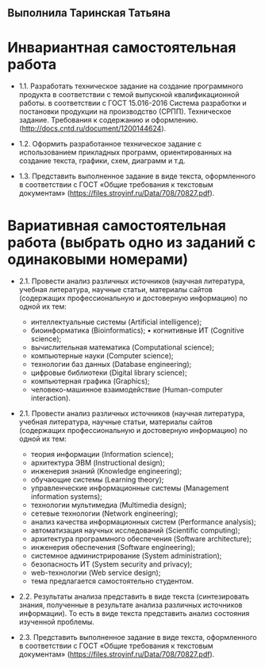 ## Выполнила Таринская Татьяна

# Инвариантная самостоятельная работа

- 1.1. Разработать техническое задание на создание программного продукта в соответствии с темой выпускной квалификационной работы. в соответствии с ГОСТ 15.016-2016 Система разработки и постановки продукции на производство (СРПП). Техническое задание. Требования к содержанию и оформлению. (http://docs.cntd.ru/document/1200144624).

- 1.2. Оформить разработанное техническое задание с использованием прикладных программ, ориентированных на создание текста, графики, схем, диаграмм и т.д.

- 1.3. Представить выполненное задание в виде текста, оформленного в соответствии с ГОСТ «Общие требования к текстовым документам» (https://files.stroyinf.ru/Data/708/70827.pdf).

# Вариативная самостоятельная работа (выбрать одно из заданий с одинаковыми номерами)

- 2.1. Провести анализ различных источников (научная литература, учебная литература, научные статьи, материалы сайтов (содержащих профессиональную и достоверную информацию) по одной их тем:
  *  интеллектуальные системы (Artificial intelligence);
  *   биоинформатика (Bioinformatics); • когнитивные ИТ (Cognitive science);
  *   вычислительная математика (Computational science);
  *   компьютерные науки (Computer science);
  *   технологии баз данных (Database engineering);
  *   цифровые библиотеки (Digital library science);
  *   компьютерная графика (Graphics);
  *   человеко-машинное взаимодействие (Human-computer interaction).

- 2.1. Провести анализ различных источников (научная литература, учебная литература, научные статьи, материалы сайтов (содержащих профессиональную и достоверную информацию) по одной их тем:
  * теория информации (Information science);
  * архитектура ЭВМ (Instructional design);
  * инженерия знаний (Knowledge engineering);
  * обучающие системы (Learning theory);
  * управленческие информационные системы (Management information systems);
  * технологии мультимедиа (Multimedia design);
  * сетевые технологии (Network engineering);
  * анализ качества информационных систем (Performance analysis);
  * автоматизация научных исследований (Scientific computing);
  * архитектура программного обеспечения (Software architecture);
  * инженерия обеспечения (Software engineering);
  * системное администрирование (System administration);
  * безопасность ИТ (System security and privacy);
  * web-технологии (Web service design);
  * тема предлагается самостоятельно студентом.

- 2.2. Результаты анализа представить в виде текста (синтезировать знания, полученные в результате анализа различных источников информации). То есть в виде текста представить анализ состояния изученной проблемы.

- 2.3. Представить выполненное задание в виде текста, оформленного в соответствии с ГОСТ «Общие требования к текстовым документам» (https://files.stroyinf.ru/Data/708/70827.pdf).
